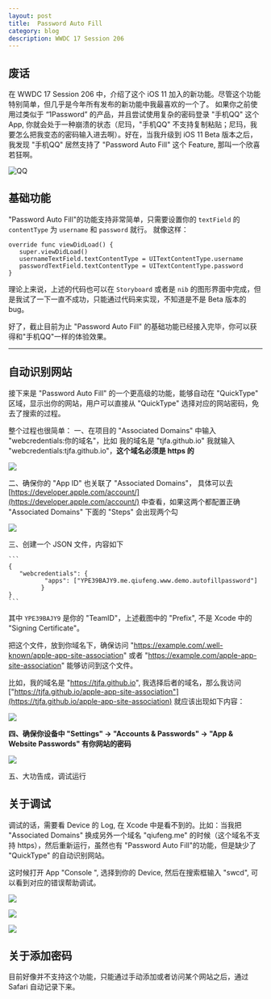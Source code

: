 ```yaml
---
layout: post
title:  Password Auto Fill
category: blog
description: WWDC 17 Session 206
---
```


## 废话

在 WWDC 17 Session 206 中，介绍了这个 iOS 11 加入的新功能。尽管这个功能特别简单，但几乎是今年所有发布的新功能中我最喜欢的一个了。
如果你之前使用过类似于 “1Password” 的产品，并且尝试使用复杂的密码登录 "手机QQ" 这个 App, 你就会处于一种崩溃的状态（尼玛，"手机QQ" 不支持复制粘贴；尼玛，我要怎么把我变态的密码输入进去啊）。好在，当我升级到 iOS 11 Beta 版本之后，我发现 "手机QQ" 居然支持了 "Password Auto Fill" 这个 Feature, 那叫一个欣喜若狂啊。

![QQ](/images/blog/passwordautofill/qq.jpeg)

## 基础功能

"Password Auto Fill"的功能支持非常简单，只需要设置你的 `textField` 的 `contentType` 为 `username` 和 `password` 就行。 就像这样：

```
override func viewDidLoad() {
   super.viewDidLoad()
   usernameTextField.textContentType = UITextContentType.username
   passwordTextField.textContentType = UITextContentType.password
}
```

理论上来说，上述的代码也可以在 `Storyboard` 或者是 `nib` 的图形界面中完成，但是我试了一下一直不成功，只能通过代码来实现，不知道是不是 Beta 版本的 bug。

好了，截止目前为止 "Password Auto Fill" 的基础功能已经接入完毕，你可以获得和"手机QQ"一样的体验效果。

---

## 自动识别网站

接下来是 "Password Auto Fill" 的一个更高级的功能，能够自动在 "QuickType" 区域，显示出你的网站，用户可以直接从 "QuickType" 选择对应的网站密码，免去了搜索的过程。

整个过程也很简单：
一、在项目的 "Associated Domains" 中输入 "webcredentials:你的域名"，比如 我的域名是 "tjfa.github.io" 我就输入 "webcredentials:tjfa.github.io"，**这个域名必须是 https 的**

![](/images/blog/passwordautofill/associated_domains.jpeg)

二、确保你的 "App ID" 也关联了 "Associated Domains"， 具体可以去 [https://developer.apple.com/account/](https://developer.apple.com/account/) 中查看，如果这两个都配置正确 "Associated Domains" 下面的 "Steps" 会出现两个勾

![](/images/blog/passwordautofill/appid.jpeg)

三、创建一个 JSON 文件，内容如下

    ```
    {
	   "webcredentials": {
		      "apps": ["YPE39BAJY9.me.qiufeng.www.demo.autofillpassword"]
	         }
    }
    ```
    
其中 `YPE39BAJY9` 是你的 "TeamID"，上述截图中的 "Prefix", 不是 Xcode 中的 "Signing Certificate"。

把这个文件，放到你域名下，确保访问 "https://example.com/.well-known/apple-app-site-association" 或者 "https://example.com/apple-app-site-association" 能够访问到这个文件。

比如，我的域名是 "https://tjfa.github.io", 我选择后者的域名，那么我访问 ["https://tjfa.github.io/apple-app-site-association"](https://tjfa.github.io/apple-app-site-association) 就应该出现如下内容： 
    
![](/images/blog/passwordautofill/jsonfile.jpeg)
    
**四、确保你设备中 "Settings" -> "Accounts & Passwords" -> "App & Website Passwords" 有你网站的密码**

![](/images/blog/passwordautofill/passworddemo.jpeg)

五、大功告成，调试运行

## 关于调试

调试的话，需要看 Device 的 Log, 在 Xcode 中是看不到的。比如：当我把 "Associated Domains" 换成另外一个域名 "qiufeng.me" 的时候（这个域名不支持 https），然后重新运行，虽然也有 "Password Auto Fill"的功能，但是缺少了 "QuickType" 的自动识别网站。

这时候打开 App "Console ", 选择到你的 Device, 然后在搜索框输入 "swcd", 可以看到对应的错误帮助调试。

![](/images/blog/passwordautofill/consoleicon.jpeg)

![](/images/blog/passwordautofill/consolelog1.jpeg)

![](/images/blog/passwordautofill/consolelog2.jpeg)

## 关于添加密码

目前好像并不支持这个功能，只能通过手动添加或者访问某个网站之后，通过 Safari 自动记录下来。

    


